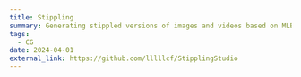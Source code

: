 ```yaml
---
title: Stippling
summary: Generating stippled versions of images and videos based on MLBG and WLGB.
tags:
  - CG
date: 2024-04-01
external_link: https://github.com/lllllcf/StipplingStudio
---
```

